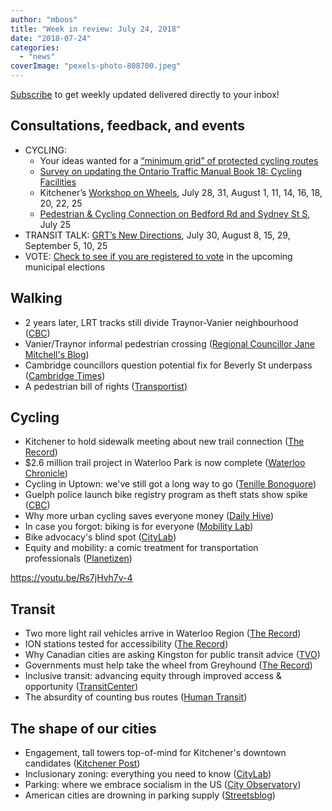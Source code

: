 ```yaml
---
author: "mboos"
title: "Week in review: July 24, 2018"
date: "2018-07-24"
categories: 
  - "news"
coverImage: "pexels-photo-808700.jpeg"
---
```


[Subscribe](https://eepurl.com/4Mtkf) to get weekly updated delivered directly to your inbox!

## Consultations, feedback, and events

- CYCLING:
    - Your ideas wanted for a [“minimum grid” of protected cycling routes](https://mboos.github.io/bikeways4everybody/)
    - [Survey on updating the Ontario Traffic Manual Book 18: Cycling Facilities](https://www.surveymonkey.com/r/2018OBSOTC)
    - Kitchener’s [Workshop on Wheels](https://www.kitchener.ca/en/city-services/cycling-and-trails-master-plan.aspx), July 28, 31, August 1, 11, 14, 16, 18, 20, 22, 25
    - [Pedestrian & Cycling Connection on Bedford Rd and Sydney St S](https://www.therecord.com/news-story/8758577-kitchener-to-hold-sidewalk-meeting-about-new-trail-connection/), July 25
- TRANSIT TALK: [GRT’s New Directions](https://web.facebook.com/pg/GRTROW/events/?ref=page_internal), July 30, August 8, 15, 29, September 5, 10, 25
- VOTE: [Check to see if you are registered to vote](https://www.voterlookup.ca/home.aspx) in the upcoming municipal elections

## Walking

- 2 years later, LRT tracks still divide Traynor-Vanier neighbourhood ([CBC](https://www.cbc.ca/news/canada/kitchener-waterloo/traynor-vanier-lrt-walkability-fairway-1.4746584))
- Vanier/Traynor informal pedestrian crossing ([Regional Councillor Jane Mitchell's Blog](https://janemitchellblog.wordpress.com/2018/07/16/vanier-traynor-informal-pedestrian-crossing/))
- Cambridge councillors question potential fix for Beverly St underpass ([Cambridge Times](https://www.therecord.com/news-story/8742876-cambridge-councillors-question-potential-fix-for-beverly-street-underpass/))
- A pedestrian bill of rights ([Transportist](https://transportist.org/2018/07/09/a-pedestrian-bill-of-rights/))

## Cycling

- Kitchener to hold sidewalk meeting about new trail connection ([The Record](https://www.therecord.com/news-story/8758577-kitchener-to-hold-sidewalk-meeting-about-new-trail-connection/))
- $2.6 million trail project in Waterloo Park is now complete ([Waterloo Chronicle](https://www.waterloochronicle.ca/news-story/8753411--2-6-million-trail-project-in-waterloo-park-is-now-complete/))
- Cycling in Uptown: we've still got a long way to go ([Tenille Bonoguore](https://www.tenilleb.com/news/2018/7/12/cycling-in-uptown-weve-still-got-a-long-way-to-go))
- Guelph police launch bike registry program as theft stats show spike ([CBC](https://www.cbc.ca/news/canada/kitchener-waterloo/guelph-police-bike-theft-registry-project-529-1.4750304))
- Why more urban cycling saves everyone money ([Daily Hive](https://dailyhive.com/vancouver/biking-saves-money))
- In case you forgot: biking is for everyone ([Mobility Lab](https://mobilitylab.org/2018/07/19/in-case-you-forgot-biking-is-for-everyone/))
- Bike advocacy's blind spot ([CityLab](https://www.citylab.com/equity/2018/07/is-bike-infrastructure-enough/565271/))
- Equity and mobility: a comic treatment for transportation professionals ([Planetizen](https://www.planetizen.com/news/2018/07/99679-equity-and-mobility-comic-treatment-transportation-professionals))

https://youtu.be/Rs7jHvh7v-4

## Transit

- Two more light rail vehicles arrive in Waterloo Region ([The Record](https://www.therecord.com/news-story/8745422-two-more-lrt-vehicles-arrive-in-waterloo-region/))
- ION stations tested for accessibility ([The Record](https://www.therecord.com/news-story/8758388-ion-stations-tested-for-accessibility/))
- Why Canadian cities are asking Kingston for public transit advice ([TVO](https://tvo.org/article/current-affairs/why-canadian-cities-are-asking-kingston-for-public-transit-advice))
- Governments must help take the wheel from Greyhound ([The Record](https://www.therecord.com/opinion-story/8743459-the-record-s-view-governments-must-help-take-the-wheel-from-greyhound/))
- Inclusive transit: advancing equity through improved access & opportunity ([TransitCenter](https://transitcenter.org/publications/inclusive-transit-advancing-equity-improved-access-opportunity/))
- The absurdity of counting bus routes ([Human Transit](https://humantransit.org/2018/07/basics-the-absurdity-of-counting-bus-routes.html))

## The shape of our cities

- Engagement, tall towers top-of-mind for Kitchener's downtown candidates ([Kitchener Post](https://www.kitchenerpost.ca/news-story/8727700-engagement-tall-towers-top-of-mind-for-kitchener-s-downtown-candidates/))
- Inclusionary zoning: everything you need to know ([CityLab](https://www.citylab.com/equity/2018/07/citylab-university-inclusionary-zoning/565181/))
- Parking: where we embrace socialism in the US ([City Observatory](https://cityobservatory.org/parking-where-we-embrace-socialism-in-the-us/))
- American cities are drowning in parking supply ([Streetsblog](https://usa.streetsblog.org/2018/07/12/american-cities-are-drowning-in-car-storage/))
